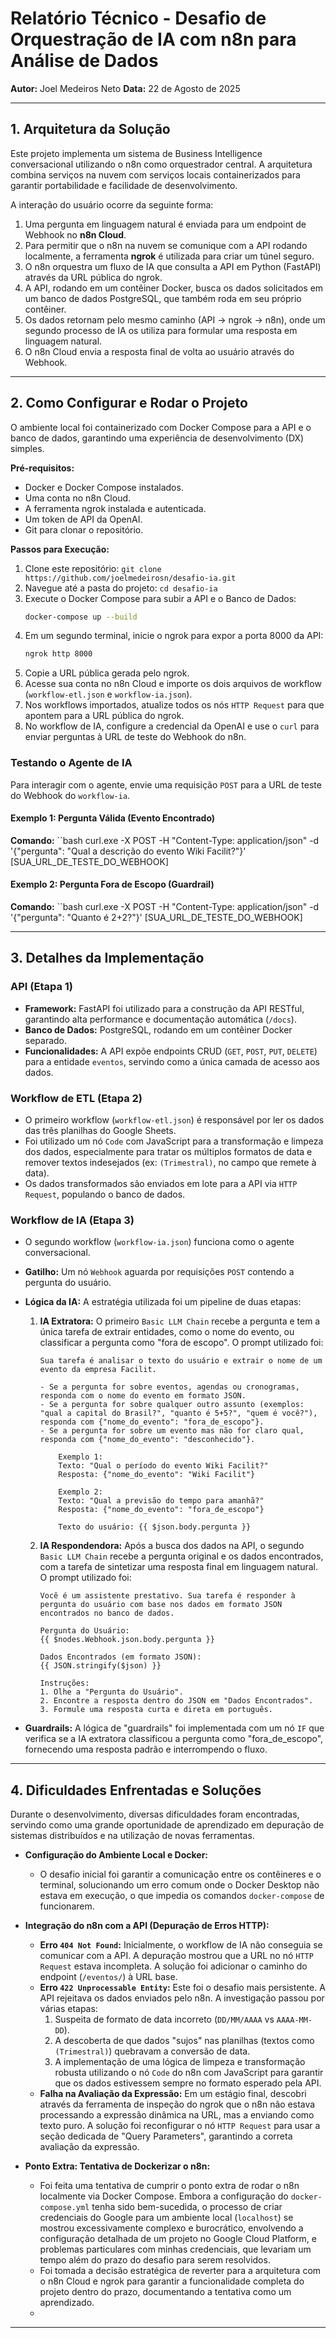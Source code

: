 # Relatório Técnico - Desafio de Orquestração de IA com n8n para Análise de Dados

**Autor:** Joel Medeiros Neto
**Data:** 22 de Agosto de 2025

---

## 1. Arquitetura da Solução

Este projeto implementa um sistema de Business Intelligence conversacional utilizando o n8n como orquestrador central. A arquitetura combina serviços na nuvem com serviços locais containerizados para garantir portabilidade e facilidade de desenvolvimento.

A interação do usuário ocorre da seguinte forma:
1.  Uma pergunta em linguagem natural é enviada para um endpoint de Webhook no **n8n Cloud**.
2.  Para permitir que o n8n na nuvem se comunique com a API rodando localmente, a ferramenta **ngrok** é utilizada para criar um túnel seguro.
3.  O n8n orquestra um fluxo de IA que consulta a API em Python (FastAPI) através da URL pública do ngrok.
4.  A API, rodando em um contêiner Docker, busca os dados solicitados em um banco de dados PostgreSQL, que também roda em seu próprio contêiner.
5.  Os dados retornam pelo mesmo caminho (API -> ngrok -> n8n), onde um segundo processo de IA os utiliza para formular uma resposta em linguagem natural.
6.  O n8n Cloud envia a resposta final de volta ao usuário através do Webhook.

---

## 2. Como Configurar e Rodar o Projeto

O ambiente local foi containerizado com Docker Compose para a API e o banco de dados, garantindo uma experiência de desenvolvimento (DX) simples.

**Pré-requisitos:**
- Docker e Docker Compose instalados.
- Uma conta no n8n Cloud.
- A ferramenta ngrok instalada e autenticada.
- Um token de API da OpenAI.
- Git para clonar o repositório.

**Passos para Execução:**
1.  Clone este repositório: `git clone https://github.com/joelmedeirosn/desafio-ia.git`
2.  Navegue até a pasta do projeto: `cd desafio-ia`
3.  Execute o Docker Compose para subir a API e o Banco de Dados:
    ```bash
    docker-compose up --build
    ```
4.  Em um segundo terminal, inicie o ngrok para expor a porta 8000 da API:
    ```bash
    ngrok http 8000
    ```
5.  Copie a URL pública gerada pelo ngrok.
6.  Acesse sua conta no n8n Cloud e importe os dois arquivos de workflow (`workflow-etl.json` e `workflow-ia.json`).
7.  Nos workflows importados, atualize todos os nós `HTTP Request` para que apontem para a URL pública do ngrok.
8.  No workflow de IA, configure a credencial da OpenAI e use o `curl` para enviar perguntas à URL de teste do Webhook do n8n.

### Testando o Agente de IA

Para interagir com o agente, envie uma requisição `POST` para a URL de teste do Webhook do `workflow-ia`.

#### Exemplo 1: Pergunta Válida (Evento Encontrado)
**Comando:**
    ``bash
    curl.exe -X POST -H "Content-Type: application/json" -d '{\"pergunta\": \"Qual a descrição do evento Wiki Facilit?\"}' [SUA_URL_DE_TESTE_DO_WEBHOOK]

#### Exemplo 2: Pergunta Fora de Escopo (Guardrail)
**Comando:**
    ``bash
    curl.exe -X POST -H "Content-Type: application/json" -d '{\"pergunta\": \"Quanto é 2+2?\"}' [SUA_URL_DE_TESTE_DO_WEBHOOK]

---

## 3. Detalhes da Implementação

### API (Etapa 1)
- **Framework:** FastAPI foi utilizado para a construção da API RESTful, garantindo alta performance e documentação automática (`/docs`).
- **Banco de Dados:** PostgreSQL, rodando em um contêiner Docker separado.
- **Funcionalidades:** A API expõe endpoints CRUD (`GET`, `POST`, `PUT`, `DELETE`) para a entidade `eventos`, servindo como a única camada de acesso aos dados.

### Workflow de ETL (Etapa 2)
- O primeiro workflow (`workflow-etl.json`) é responsável por ler os dados das três planilhas do Google Sheets.
- Foi utilizado um nó `Code` com JavaScript para a transformação e limpeza dos dados, especialmente para tratar os múltiplos formatos de data e remover textos indesejados (ex: `(Trimestral)`, no campo que remete à data).
- Os dados transformados são enviados em lote para a API via `HTTP Request`, populando o banco de dados.

### Workflow de IA (Etapa 3)
- O segundo workflow (`workflow-ia.json`) funciona como o agente conversacional.
- **Gatilho:** Um nó `Webhook` aguarda por requisições `POST` contendo a pergunta do usuário.
- **Lógica da IA:** A estratégia utilizada foi um pipeline de duas etapas:
    1.  **IA Extratora:** O primeiro `Basic LLM Chain` recebe a pergunta e tem a única tarefa de extrair entidades, como o nome do evento, ou classificar a pergunta como "fora de escopo". O prompt utilizado foi:
        ```
        Sua tarefa é analisar o texto do usuário e extrair o nome de um evento da empresa Facilit.

        - Se a pergunta for sobre eventos, agendas ou cronogramas, responda com o nome do evento em formato JSON.
        - Se a pergunta for sobre qualquer outro assunto (exemplos: "qual a capital do Brasil?", "quanto é 5+5?", "quem é você?"), responda com {"nome_do_evento": "fora_de_escopo"}.
        - Se a pergunta for sobre um evento mas não for claro qual, responda com {"nome_do_evento": "desconhecido"}.

            Exemplo 1:
            Texto: "Qual o período do evento Wiki Facilit?"
            Resposta: {"nome_do_evento": "Wiki Facilit"}

            Exemplo 2:
            Texto: "Qual a previsão do tempo para amanhã?"
            Resposta: {"nome_do_evento": "fora_de_escopo"}

            Texto do usuário: {{ $json.body.pergunta }}
        ```

    2.  **IA Respondendora:** Após a busca dos dados na API, o segundo `Basic LLM Chain` recebe a pergunta original e os dados encontrados, com a tarefa de sintetizar uma resposta final em linguagem natural. O prompt utilizado foi:
        ```
        Você é um assistente prestativo. Sua tarefa é responder à pergunta do usuário com base nos dados em formato JSON encontrados no banco de dados.

        Pergunta do Usuário:
        {{ $nodes.Webhook.json.body.pergunta }}

        Dados Encontrados (em formato JSON):
        {{ JSON.stringify($json) }}

        Instruções:
        1. Olhe a "Pergunta do Usuário".
        2. Encontre a resposta dentro do JSON em "Dados Encontrados".
        3. Formule uma resposta curta e direta em português.
        ```

- **Guardrails:** A lógica de "guardrails" foi implementada com um nó `IF` que verifica se a IA extratora classificou a pergunta como "fora_de_escopo", fornecendo uma resposta padrão e interrompendo o fluxo.

---

## 4. Dificuldades Enfrentadas e Soluções

Durante o desenvolvimento, diversas dificuldades foram encontradas, servindo como uma grande oportunidade de aprendizado em depuração de sistemas distribuídos e na utilização de novas ferramentas.

* **Configuração do Ambiente Local e Docker:**
    * O desafio inicial foi garantir a comunicação entre os contêineres e o terminal, solucionando um erro comum onde o Docker Desktop não estava em execução, o que impedia os comandos `docker-compose` de funcionarem.

* **Integração do n8n com a API (Depuração de Erros HTTP):**
    * **Erro `404 Not Found`:** Inicialmente, o workflow de IA não conseguia se comunicar com a API. A depuração mostrou que a URL no nó `HTTP Request` estava incompleta. A solução foi adicionar o caminho do endpoint (`/eventos/`) à URL base.
    * **Erro `422 Unprocessable Entity`:** Este foi o desafio mais persistente. A API rejeitava os dados enviados pelo n8n. A investigação passou por várias etapas:
        1.  Suspeita de formato de data incorreto (`DD/MM/AAAA` vs `AAAA-MM-DD`).
        2.  A descoberta de que dados "sujos" nas planilhas (textos como `(Trimestral)`) quebravam a conversão de data.
        3.  A implementação de uma lógica de limpeza e transformação robusta utilizando o nó `Code` do n8n com JavaScript para garantir que os dados estivessem sempre no formato esperado pela API.
    * **Falha na Avaliação da Expressão:** Em um estágio final, descobri através da ferramenta de inspeção do ngrok que o n8n não estava processando a expressão dinâmica na URL, mas a enviando como texto puro. A solução foi reconfigurar o nó `HTTP Request` para usar a seção dedicada de "Query Parameters", garantindo a correta avaliação da expressão.

* **Ponto Extra: Tentativa de Dockerizar o n8n:**
    * Foi feita uma tentativa de cumprir o ponto extra de rodar o n8n localmente via Docker Compose. Embora a configuração do `docker-compose.yml` tenha sido bem-sucedida, o processo de criar credenciais do Google para um ambiente local (`localhost`) se mostrou excessivamente complexo e burocrático, envolvendo a configuração detalhada de um projeto no Google Cloud Platform, e problemas particulares com minhas credenciais, que levariam um tempo além do prazo do desafio para serem resolvidos.
    * Foi tomada a decisão estratégica de reverter para a arquitetura com o n8n Cloud e ngrok para garantir a funcionalidade completa do projeto dentro do prazo, documentando a tentativa como um aprendizado.
    * 
---